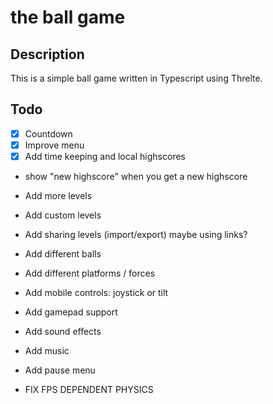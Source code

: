 # the ball game

## Description

This is a simple ball game written in Typescript using Threlte.

## Todo

- [x] Countdown
- [x] Improve menu
- [x] Add time keeping and local highscores

- show "new highscore" when you get a new highscore

- Add more levels

- Add custom levels

- Add sharing levels (import/export) maybe using links?

- Add different balls

- Add different platforms / forces

- Add mobile controls: joystick or tilt

- Add gamepad support

- Add sound effects

- Add music

- Add pause menu

- FIX FPS DEPENDENT PHYSICS
